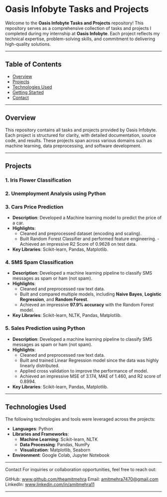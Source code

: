 # Oasis Infobyte Tasks and Projects

Welcome to the **Oasis Infobyte Tasks and Projects** repository! This repository serves as a comprehensive collection of tasks and projects I completed during my internship at **Oasis Infobyte**. Each project reflects my technical expertise, problem-solving skills, and commitment to delivering high-quality solutions.

---

## Table of Contents

- [Overview](#overview)
- [Projects](#projects)
- [Technologies Used](#technologies-used)
- [Getting Started](#getting-started)
- [Contact](#contact)

---

## Overview

This repository contains all tasks and projects provided by Oasis Infobyte. Each project is structured for clarity, with detailed documentation, source code, and results. These projects span across various domains such as machine learning, data preprocessing, and software development.

---

## Projects

### 1. Iris Flower Classification

### 2. Unemployment Analysis using Python

### 3. Cars Price Prediction
- **Description**: Developed a Machine learning model to predict the price of a car. 
- **Highlights**:
  - Cleaned and preprocessed dataset (encoding and scaling).
  - Built Random Forest Classifier and performed feature engineering.
  -Achieved an impressive R2 Score of 0.9628 on test data.
- **Key Libraries**: Scikit-learn, Pandas, Matplotlib.

### 4. SMS Spam Classification
- **Description**: Developed a machine learning pipeline to classify SMS messages as spam or ham (not spam).
- **Highlights**:
  - Cleaned and preprocessed raw text data.
  - Built and compared multiple models, including **Naive Bayes**, **Logistic Regression**, and **Random Forest**.
  - Achieved an impressive **97.9% accuracy** with the Random Forest model.
- **Key Libraries**: Scikit-learn, NLTK, Pandas, Matplotlib.

### 5. Sales Prediction using Python
- **Description**: Developed a machine learning pipeline to classify SMS messages as spam or ham (not spam).
- **Highlights**:
  - Cleaned and preprocessed raw text data.
  - Built and trained Linear Regression model since the data was highly linearly distributed.
  - Applied cross validation to improve the performance of model.
  - Achieved an impressive MSE of 3.174, MAE of 1.460, and R2 score of 0.8994.
- **Key Libraries**: Scikit-learn, Pandas, Matplotlib.

---

## Technologies Used

The following technologies and tools were leveraged across the projects:

- **Languages**: Python
- **Libraries and Frameworks**:
  - **Machine Learning**: Scikit-learn, NLTK
  - **Data Processing**: Pandas, NumPy
  - **Visualization**: Matplotlib, Seaborn
- **Environment**: Google Colab, Jupyter Notebook

---

Contact
For inquiries or collaboration opportunities, feel free to reach out:

GitHub: www.github.com/theamitmehra
Email: amitmehra7470@gmail.com
LinkedIn: www.linkedin.com/in/amitmehra11

---
